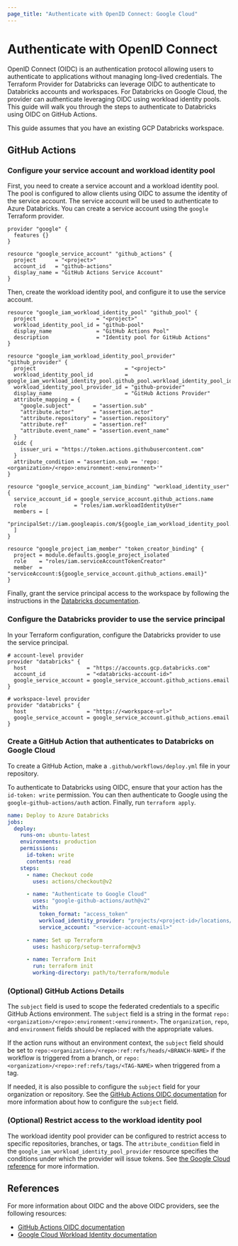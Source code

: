```yaml
---
page_title: "Authenticate with OpenID Connect: Google Cloud"
---
```


# Authenticate with OpenID Connect

OpenID Connect (OIDC) is an authentication protocol allowing users to authenticate to applications without managing long-lived credentials. The Terraform Provider for Databricks can leverage OIDC to authenticate to Databricks accounts and workspaces. For Databricks on Google Cloud, the provider can authenticate leveraging OIDC using workload identity pools. This guide will walk you through the steps to authenticate to Databricks using OIDC on GitHub Actions.

This guide assumes that you have an existing GCP Databricks workspace.

## GitHub Actions

### Configure your service account and workload identity pool

First, you need to create a service account and a workload identity pool. The pool is configured to allow clients using OIDC to assume the identity of the service account. The service account will be used to authenticate to Azure Databricks. You can create a service account using the `google` Terraform provider.

```hcl
provider "google" {
  features {}
}

resource "google_service_account" "github_actions" {
  project      = "<project>"
  account_id   = "github-actions"
  display_name = "GitHub Actions Service Account"
}
```

Then, create the workload identity pool, and configure it to use the service account.

```hcl
resource "google_iam_workload_identity_pool" "github_pool" {
  project                   = "<project>"
  workload_identity_pool_id = "github-pool"
  display_name              = "GitHub Actions Pool"
  description               = "Identity pool for GitHub Actions"
}

resource "google_iam_workload_identity_pool_provider" "github_provider" {
  project                            = "<project>"
  workload_identity_pool_id          = google_iam_workload_identity_pool.github_pool.workload_identity_pool_id
  workload_identity_pool_provider_id = "github-provider"
  display_name                       = "GitHub Actions Provider"
  attribute_mapping = {
    "google.subject"       = "assertion.sub"
    "attribute.actor"      = "assertion.actor"
    "attribute.repository" = "assertion.repository"
    "attribute.ref"        = "assertion.ref"
    "attribute.event_name" = "assertion.event_name"
  }
  oidc {
    issuer_uri = "https://token.actions.githubusercontent.com"
  }
  attribute_condition = "assertion.sub == 'repo:<organization>/<repo>:environment:<environment>'"
}

resource "google_service_account_iam_binding" "workload_identity_user" {
  service_account_id = google_service_account.github_actions.name
  role               = "roles/iam.workloadIdentityUser"
  members = [
    "principalSet://iam.googleapis.com/${google_iam_workload_identity_pool.github_pool.name}/attribute.repository/<organization>/<repo>"
  ]
}

resource "google_project_iam_member" "token_creator_binding" {
  project = module.defaults.google_project_isolated
  role    = "roles/iam.serviceAccountTokenCreator"
  member  = "serviceAccount:${google_service_account.github_actions.email}"
}
```

Finally, grant the service principal access to the workspace by following the instructions in the [Databricks documentation](https://docs.gcp.databricks.com/en/dev-tools/google-id-auth.html#step-2-assign-your-google-cloud-service-account-to-your-databricks-account).

### Configure the Databricks provider to use the service principal

In your Terraform configuration, configure the Databricks provider to use the service principal.

```hcl
# account-level provider
provider "databricks" {
  host                   = "https://accounts.gcp.databricks.com"
  account_id             = "<databricks-account-id>"
  google_service_account = google_service_account.github_actions.email
}

# workspace-level provider
provider "databricks" {
  host                   = "https://<workspace-url>"
  google_service_account = google_service_account.github_actions.email
}
```

### Create a GitHub Action that authenticates to Databricks on Google Cloud

To create a GitHub Action, make a `.github/workflows/deploy.yml` file in your repository.

To authenticate to Databricks using OIDC, ensure that your action has the `id-token: write` permission. You can then authenticate to Google using the `google-github-actions/auth` action. Finally, run `terraform apply`.

```yaml
name: Deploy to Azure Databricks
jobs:
  deploy:
    runs-on: ubuntu-latest
    environments: production
    permissions:
      id-token: write
      contents: read
    steps:
      - name: Checkout code
        uses: actions/checkout@v2

      - name: "Authenticate to Google Cloud"
        uses: "google-github-actions/auth@v2"
        with:
          token_format: "access_token"
          workload_identity_provider: "projects/<project-id>/locations/global/workloadIdentityPools/github-pool/providers/github-provider"
          service_account: "<service-account-email>"

      - name: Set up Terraform
        uses: hashicorp/setup-terraform@v3

      - name: Terraform Init
        run: terraform init
        working-directory: path/to/terraform/module
```

### (Optional) GitHub Actions Details

The `subject` field is used to scope the federated credentials to a specific GitHub Actions environment. The `subject` field is a string in the format `repo:<organization>/<repo>:environment:<environment>`. The `organization`, `repo`, and `environment` fields should be replaced with the appropriate values.

If the action runs without an environment context, the `subject` field should be set to `repo:<organization>/<repo>:ref:refs/heads/<BRANCH-NAME>` if the workflow is triggered from a branch, or `repo:<organization>/<repo>:ref:refs/tags/<TAG-NAME>` when triggered from a tag.

If needed, it is also possible to configure the `subject` field for your organization or repository. See the [GitHub Actions OIDC documentation](https://docs.github.com/en/actions/security-for-github-actions/security-hardening-your-deployments/about-security-hardening-with-openid-connect) for more information about how to configure the `subject` field.

### (Optional) Restrict access to the workload identity pool

The workload identity pool provider can be configured to restrict access to specific repositories, branches, or tags. The `attribute_condition` field in the `google_iam_workload_identity_pool_provider` resource specifies the conditions under which the provider will issue tokens. See [the Google Cloud reference](https://cloud.google.com/iam/docs/workload-identity-federation#conditions) for more information.

## References

For more information about OIDC and the above OIDC providers, see the following resources:

- [GitHub Actions OIDC documentation](https://docs.github.com/en/actions/security-for-github-actions/security-hardening-your-deployments/about-security-hardening-with-openid-connect)
- [Google Cloud Workload Identity documentation](https://cloud.google.com/iam/docs/workload-identity-federation)
